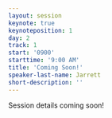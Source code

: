 ```yaml
---
layout: session
keynote: true
keynoteposition: 1
day: 2
track: 1
start: '0900'
starttime: '9:00 AM'
title: 'Coming Soon!'
speaker-last-name: Jarrett
short-description: ''
---
```


Session details coming soon!
